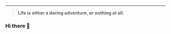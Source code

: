 ----------------------------------------------------------------------
> **Life is either a daring adventure, or nothing at all.**

### Hi there 👋
